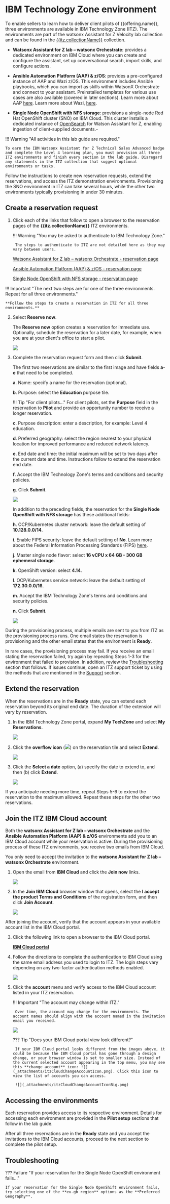 # IBM Technology Zone environment
To enable sellers to learn how to deliver client pilots of {{offering.name}}, three environments are available in IBM Technology Zone (ITZ). The environments are part of the watsonx Assistant for Z Velocity lab collection and can be found in the <a href="{{itz.collectionURL}}" target="_blank">{{itz.collectionName}}</a> collection.

- **Watsonx Assistant for Z lab – watsonx Orchestrate**: provides a dedicated environment on IBM Cloud where you can create and configure the assistant, set up conversational search, import skills, and configure actions.

- **Ansible Automation Platform (AAP) & z/OS**: provides a pre-configured instance of AAP and Wazi z/OS. This environment includes Ansible playbooks, which you can import as skills within WatsonX Orchestrate and connect to your assistant. Preinstalled templates for various use cases are also available (covered in later sections). Learn more about AAP <a href="https://www.redhat.com/en/technologies/management/ansible" target="_blank">here</a>. Learn more about Wazi, <a href="https://www.ibm.com/cloud/wazi-as-a-service" target="_blank">here</a>.

- **Single Node OpenShift with NFS storage**: provisions a single-node Red Hat OpenShift cluster (SNO) on IBM Cloud. This cluster installs a dedicated instance of [OpenSearch](https://opensearch.org/) for Watson Assistant for Z, enabling ingestion of client-supplied documents.- 

!!! Warning "All activities in this lab guide are required."

    To earn the IBM Watsonx Assistant for Z Technical Sales Advanced badge and complete the Level 4 learning plan, you must provision all three ITZ environments and finish every section in the lab guide. Disregard any statements in the ITZ collection that suggest optional environments or tasks.

Follow the instructions to create new reservation requests, extend the reservations, and access the ITZ demonstration environments. Provisioning the SNO environment in ITZ can take several hours, while the other two environments typically provisioning in under 30 minutes.

## Create a reservation request
1. Click each of the links that follow to open a browser to the reservation pages of the **{{itz.collectionName}}** ITZ environments.

    !!! Warning "You may be asked to authenticate to IBM Technology Zone."

        The steps to authenticate to ITZ are not detailed here as they may vary between users.

    <a href="{{itz.orchestrateEnv}}" target="_blank">Watsonx Assistant for Z lab – watsonx Orchestrate - reservation page</a>
    
    <a href="{{itz.aapEnv}}" target="_blank">Ansible Automation Platform (AAP) & z/OS - reservation page</a>
    
    <a href="{{itz.snoEnv}}" target="_blank">Single Node OpenShift with NFS storage - reservation page</a>

!!! Important "The next two steps are for one of the three environments. Repeat for all three environments."

    **Follow the steps to create a reservation in ITZ for all three environments.**

2. Select **Reserve now**.

    The **Reserve now** option creates a reservation for immediate use. Optionally, schedule the reservation for a later date, for example, when you are at your client's office to start a pilot.

    ![](_attachments/itzRSVPReserveNow.png)

3. Complete the reservation request form and then click **Submit**.

    The first two reservations are similar to the first image and have fields **a**-**e** that need to be completed.

    **a**. Name: specify a name for the reservation (optional).

    **b**. Purpose: select the **Education** purpose tile.

    !!! Tip "For client pilots..."
        For client pilots, set the **Purpose** field in the reservation to **Pilot** and provide an opportunity number to receive a longer reservation.

    **c**. Purpose description: enter a description, for example: Level 4 education.

    **d**. Preferred geography: select the region nearest to your physical location for improved performance and reduced network latency.

    **e**. End date and time: the initial maximum will be set to two days after the current date and time. Instructions follow to extend the reservation end date.

    **f**. Accept the IBM Technology Zone's terms and conditions and security policies.

    **g**. Click **Submit**.

    ![](_attachments/itzRSVPReservationPage.png)

    In addition to the preceding fields, the reservation for the **Single Node OpenShift with NFS storage** has these additional fields:

    **h**. OCP/Kubernetes cluster network: leave the default setting of **10.128.0.0/14**.

    **i**. Enable FIPS security: leave the default setting of **No**. Learn more about the Federal Information Processing Standards (FIPS) <a href="https://en.wikipedia.org/wiki/Federal_Information_Processing_Standards#:~:text=The%20Federal%20Information%20Processing%20Standards,States%20government%20agencies%20and%20contractors." target="_blank">here</a>.

    **j**. Master single node flavor: select **16 vCPU x 64 GB - 300 GB ephemeral storage**.

    **k**. OpenShift version: select **4.14**.

    **l**. OCP/Kubernetes service network: leave the default setting of **172.30.0.0/16**.
    
    **m**. Accept the IBM Technology Zone's terms and conditions and security policies.

    **n**. Click **Submit**.

    ![](_attachments/itzRSVPReservationPage2.png)

<div style="page-break-after: always;"></div>

During the provisioning process, multiple emails are sent to you from ITZ as the provisioning process runs. One email states the reservation is provisioning and the other email states that the environment is **Ready**.

In rare cases, the provisioning process may fail. If you receive an email stating the reservation failed, try again by repeating Steps 1-3 for the environment that failed to provision. In addition, review the [Troubleshooting](#troubleshooting) section that follows. If issues continue, open an ITZ support ticket by using the methods that are mentioned in the [Support](index.md#support) section.

## Extend the reservation
When the reservations are in the **Ready** state, you can extend each reservation beyond its original end date. The duration of the extension will vary by reservation. 

1. In the IBM Technology Zone portal, expand **My TechZone** and select **My Reservations**.

    ![](_attachments/itzMyReservations.png)

2. Click the **overflow icon** (![](_attachments/overflowIcon.png)) on the reservation tile and select **Extend**.

    ![](_attachments/itzExtendMenu.png)
<div style="page-break-after: always;"></div>

3. Click the **Select a date** option, (a) specify the date to extend to, and then (b) click **Extend**.

    ![](_attachments/itzExtendRsvp.png)

If you anticipate needing more time, repeat Steps 5-6 to extend the reservation to the maximum allowed. Repeat these steps for the other two reservations.
<div style="page-break-after: always;"></div>

## Join the ITZ IBM Cloud account
Both the **watsonx Assistant for Z lab – watsonx Orchestrate** and the **Ansible Automation Platform (AAP) & z/OS** environments add you to an IBM Cloud account while your reservation is active. During the provisioning process of these ITZ environments, you receive two emails from IBM Cloud. 

You only need to accept the invitation to the **watsonx Assistant for Z lab – watsonx Orchestrate** environment.

1. Open the email from **IBM Cloud** and click the **Join now** links.

    ![](_attachments/itzJoinCloudEmail.png)

2. In the **Join IBM Cloud** browser window that opens, select the **I accept the product Terms and Conditions** of the registration form, and then click **Join Account**.

    ![](_attachments/itzJoinCloud.png)

After joining the account, verify that the account appears in your available account list in the IBM Cloud portal.

3. Click the following link to open a browser to the IBM Cloud portal.

    <a href="cloud.ibm.com" target="_blank">**IBM Cloud portal**</a>

4. Follow the directions to complete the authentication to IBM Cloud using the same email address you used to login to ITZ. The login steps vary depending on any two-factor authentication methods enabled. 

    ![](_attachments/itzCloudLogin.png)

5. Click the **account** menu and verify access to the IBM Cloud account listed in your ITZ reservation.

    !!! Important "The account may change within ITZ."

        Over time, the account may change for the environments. The account names should align with the account named in the invitation email you received. 

    ![](_attachments/itzCloudAccountsVerify.png)

    ??? Tip "Does your IBM Cloud portal view look different?"

        If your IBM Cloud portal looks different from the images above, it could be because the IBM Cloud portal has gone through a design change, or your browser window is set to smaller size. Instead of the current selected account appearing in the top menu, you may see this **change account** icon: ![](_attachments/itzCloudChangeAccountIcon.png). Click this icon to view the list of accounts you can access.

        ![](_attachments/itzCloudChangeAccountIconBig.png)

## Accessing the environments
Each reservation provides access to its respective environment. Details for accessing each environment are provided in the **Pilot setup** sections that follow in the lab guide.

After all three reservations are in the **Ready** state and you accept the invitations to the IBM Cloud accounts, proceed to the next section to complete the pilot setup.

## Troubleshooting
??? Failure "If your reservation for the Single Node OpenShift environment fails..."

    If your reservation for the Single Node OpenShift environment fails, try selecting one of the **eu-gb region** options as the **Preferred Geography**. 